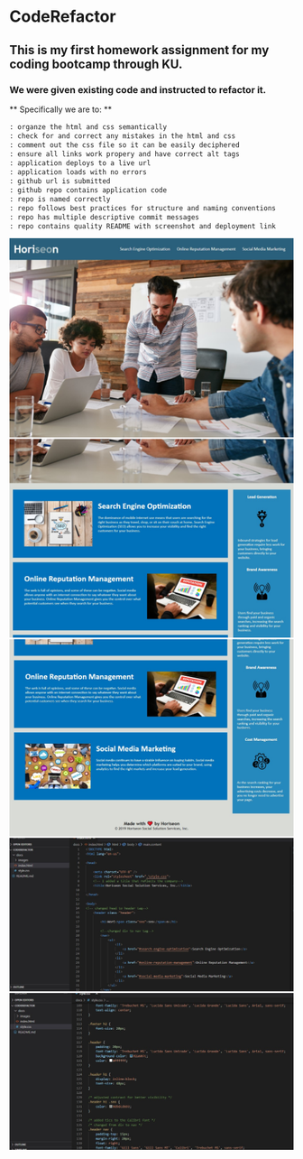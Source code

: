 # CodeRefactor

## This is my first homework assignment for my coding bootcamp through KU. 

### We were given existing code and instructed to refactor it. 

** Specifically we are to: **

    : organze the html and css semantically
    : check for and correct any mistakes in the html and css
    : comment out the css file so it can be easily deciphered
    : ensure all links work propery and have correct alt tags
    : application deploys to a live url
    : application loads with no errors
    : github url is submitted
    : github repo contains application code
    : repo is named correctly
    : repo follows best practices for structure and naming conventions
    : repo has multiple descriptive commit messages 
    : repo contains quality README with screenshot and deployment link
    
![projectpage](docs\images\snip1.jpg "project page")
![projectpage](docs\images\snip2.jpg "project page")
![projectpage](docs\images\snip3.jpg "project page")
![projectpage](docs\images\snip4.jpg "project page")
![projectpage](docs\images\snip5.jpg "project page")